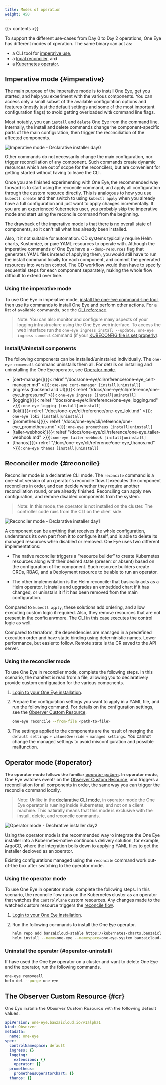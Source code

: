 ```yaml
---
title: Modes of operation
weight: 450
---
```


{{< contents >}}

To support the different use-cases from Day 0 to Day 2 operations, One Eye has different modes of operation. The same binary can act as:

- a CLI tool for [imperative use](#imperative),
- a [local reconciler](#reconcile), and
- a [Kubernetes operator](#operator).

## Imperative mode {#imperative}

The main purpose of the imperative mode is to install One Eye, get you started, and help you experiment with the various components. You can access only a small subset of the available configuration options and features (mostly just the default settings and some of the most important configuration flags) to avoid getting overloaded with command line flags.

Most notably, you can `install` and `delete` One Eye from the command line. Internally, the install and delete commands change the component-specific parts of the main configuration, then trigger the reconciliation of the affected components.

![Imperative mode - Declarative installer day0](/img/blog/declarative-installer/day0.png)

Other commands do not necessarily change the main configuration, nor trigger reconciliation of any component. Such commands create dynamic resources which are out of scope for the reconcilers, but are convenient for getting started without having to leave the CLI.

Once you are finished experimenting with One Eye, the recommended way forward is to start using the reconcile command, and apply all configuration through the custom resource directly. This is analogous to how you use `kubectl create` and then switch to using `kubectl apply` when you already have a full configuration and just want to apply changes incrementally. If you are an experienced Kubernetes user, you probably skip the imperative mode and start using the reconcile command from the beginning.

The drawback of the imperative mode is that there is no overall state of components, so it can't tell what has already been installed.

Also, it it not suitable for automation. CD systems typically require Helm charts, Kustomize, or pure YAML resources to operate with. Although the imperative commands of One Eye have a `--dump-resources` flag that generates YAML files instead of applying them, you would still have to run the install command locally for each component, and commit the generated resources into version control. The CD workflow would then have to specify sequential steps for each component separately, making the whole flow difficult to extend over time.

### Using the imperative mode

To use One Eye in imperative mode, [install the one-eye command-line tool](../cli/install/), then use its commands to install One Eye and perform other actions. For a list of available commands, see the [CLI reference](../cli/reference/).

> Note: You can also monitor and configure many aspects of your logging infrastructure using the One Eye web interface. To access the web interface run the `one-eye ingress install --update; one-eye ingress connect` command (if your [KUBECONFIG file is set properly](../cli/login/)).

### Install/Uninstall components

The following components can be installed/uninstalled individually. The `one-eye removeall` command uninstalls them all. For details on installing and uninstalling the One Eye operator, see [Operator mode](#operator).

- [cert-manager]({{< relref "/docs/one-eye/cli/reference/one-eye_cert-manager.md" >}}): `one-eye cert-manager [install|uninstall]`
- [ingress (backend and UI)]({{< relref "/docs/one-eye/cli/reference/one-eye_ingress.md" >}}): `one-eye ingress [install|uninstall]`
- [logging]({{< relref "/docs/one-eye/cli/reference/one-eye_logging.md" >}}): `one-eye logging [install|uninstall]`
- [loki]({{< relref "/docs/one-eye/cli/reference/one-eye_loki.md" >}}): `one-eye loki [install|uninstall]`
- [prometheus]({{< relref "/docs/one-eye/cli/reference/one-eye_prometheus.md" >}}): `one-eye prometheus [install|uninstall]`
- [tailer-webhook]({{< relref "/docs/one-eye/cli/reference/one-eye_tailer-webhook.md" >}}): `one-eye tailer-webhook [install|uninstall]`
- [thanos]({{< relref "/docs/one-eye/cli/reference/one-eye_thanos.md" >}}): `one-eye thanos [install|uninstall]`

## Reconciler mode {#reconcile}

Reconciler mode is a declarative CLI mode. The `reconcile` command is a one-shot version of an operator's reconcile flow. It executes the component reconcilers in order, and can decide whether they require another reconciliation round, or are already finished. Reconciling can apply new configuration, and remove disabled components from the system.

> Note: In this mode, the operator is not installed on the cluster. The controller code runs from the CLI on the client side.

![Reconciler mode - Declarative installer day1](/img/blog/declarative-installer/day1.png)

A component can be anything that receives the whole configuration, understands its own part from it to configure itself, and is able to delete its managed resources when disabled or removed. One Eye uses two different implementations:

- The native reconciler triggers a “resource builder” to create Kubernetes resources along with their desired state (present or absent) based on the configuration of the component. Such resource builders create CRDs, RBAC, and a Deployment resource to be able to run an operator.

- The other implementation is the Helm reconciler that basically acts as a Helm operator. It installs and upgrades an embedded chart if it has changed, or uninstalls it if it has been removed from the main configuration.

Compared to `kubectl apply`, these solutions add ordering, and allow executing custom logic if required. Also, they remove resources that are not present in the config anymore. The CLI in this case executes the control logic as well.

Compared to terraform, the dependencies are managed in a predefined execution order and have static binding using deterministic names. Lower performance, but easier to follow. Remote state is the CR saved to the API server.

### Using the reconciler mode

To use One Eye in reconciler mode, complete the following steps. In this scenario, the manifest is read from a file, allowing you to declaratively provide custom configuration for the various components.

1. [Login to your One Eye installation](../cli/login/).
1. Prepare the configuration settings you want to apply in a YAML file, and run the following command. For details on the configuration settings, see the [Observer Custom Resource](#cr).

    ```bash
    one-eye reconcile --from-file <path-to-file>
    ```

1. The settings applied to the components are the result of merging the `default settings` + `valuesOverride` + `managed settings`. You cannot change the managed settings to avoid misconfiguration and possible malfunction.

## Operator mode {#operator}

The operator mode follows the familiar [operator pattern](https://kubernetes.io/docs/concepts/extend-kubernetes/operator/). In operator mode, One Eye watches events on the [Observer Custom Resource](#cr), and triggers a reconciliation for all components in order, the same way you can trigger the reconcile command locally.

> Note: Unlike in the [declarative CLI mode](#reconcile), in operator mode the One Eye operator is running inside Kubernetes, and not on a client machine. This naturally means that this mode is exclusive with the install, delete, and reconcile commands.

![Operator mode - Declarative installer day2](/img/blog/declarative-installer/day2.png)

Using the operator mode is the recommended way to integrate the One Eye installer into a Kubernetes-native continuous delivery solution, for example, ArgoCD, where the integration boils down to applying YAML files to get the installer deployed as an operator.

Existing configurations managed using the `reconcile` command work out-of-the box after switching to the operator mode.

### Using the operator mode

To use One Eye in operator mode, complete the following steps. In this scenario, the reconcile flow runs on the Kubernetes cluster as an operator that watches the `ControlPlane` custom resources. Any changes made to the watched custom resource triggers the [reconcile flow](#reconcile).

1. [Login to your One Eye installation](../cli/login/).
1. Run the following commands to install the One Eye operator.

    ```bash
    helm repo add banzaicloud-stable https://kubernetes-charts.banzaicloud.com/
    helm install --name=one-eye --namespace=one-eye-system banzaicloud-stable/one-eye
    ```

### Uninstall the operator {#operator-uninstall}

If have used the One Eye operator on a cluster and want to delete One Eye and the operator, run the following commands.

```bash
one-eye removeall
helm del --purge one-eye
```

## The Observer Custom Resource {#cr}

One Eye installs the Observer Custom Resource with the following default values.

```yaml
apiVersion: one-eye.banzaicloud.io/v1alpha1
kind: Observer
metadata:
  name: one-eye
spec:
  controlNamespace: default
  ingress: {}
  logging:
    extensions: {}
    operator: {}
  prometheus:
    prometheusOperatorChart: {}
  thanos: {}
```
